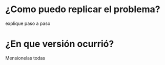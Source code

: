# ¿Como puedo replicar el problema?
explique paso a paso
# ¿En que versión ocurrió?
Mensionelas todas
